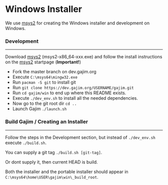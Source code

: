 # Windows Installer

We use [msys2](http://www.msys2.org/) for creating the Windows installer
and development on Windows.


### Development
-----------

Download [msys2](http://www.msys2.org/) (msys2-x86_64-xxx.exe) and follow the install instructions on the [msys2](http://www.msys2.org/) startpage (**Important!**)

* Fork the master branch on dev.gajim.org
* Execute ``C:\msys64\mingw32.exe``
* Run ``pacman -S git`` to install git
* Run ``git clone https://dev.gajim.org/USERNAME/gajim.git``
* Run ``cd gajim/win`` to end up where this README exists.
* Execute ``./dev_env.sh`` to install all the needed dependencies.
* Now go to the git root dir ``cd ..``
* Launch Gajim ``./launch.sh``


### Build Gajim / Creating an Installer
---------------------

Follow the steps in the Development section, but instead of ``./dev_env.sh`` execute ``./build.sh``.

You can supply a git tag ``./build.sh [git-tag]``.

Or dont supply it, then current HEAD is build.

Both the installer and the portable installer should appear in ``C:\msys64\home\USER\gajim\win\_build_root``.

